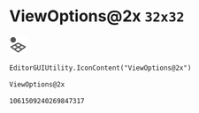 # ViewOptions@2x `32x32`
<img src="/img/ViewOptions@2x.png" width=32 height=32>

``` CSharp
EditorGUIUtility.IconContent("ViewOptions@2x")
```
```
ViewOptions@2x
```
```
1061509240269847317
```
